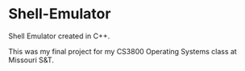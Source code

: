 # Shell-Emulator
Shell Emulator created in C++. 

This was my final project for my CS3800 Operating Systems class at Missouri S&T.
